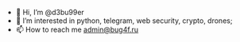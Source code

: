 - 👋 Hi, I’m @d3bu99er
- 👀 I’m interested in python, telegram, web security, crypto, drones;
- 📫 How to reach me admin@bug4f.ru

<!---
d3bu99er/d3bu99er is a ✨ special ✨ repository because its `README.md` (this file) appears on your GitHub profile.
You can click the Preview link to take a look at your changes.
--->
